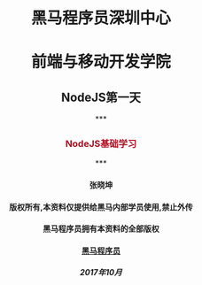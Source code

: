 <center>
<h1>黑马程序员深圳中心</h1>
<h1>前端与移动开发学院</h1>
<h2>NodeJS第一天</h2>
***<h3><font color=#aa1122>NodeJS基础学习</font></h3>***
<h4>张晓坤</h4>
<h4>版权所有,本资料仅提供给黑马内部学员使用,禁止外传</h4>
<h4>黑马程序员拥有本资料的全部版权</h4>
<h4><a href="http://www.itheima.com">黑马程序员</a></h4>
<h5>2017年10月</h5>
</center>
